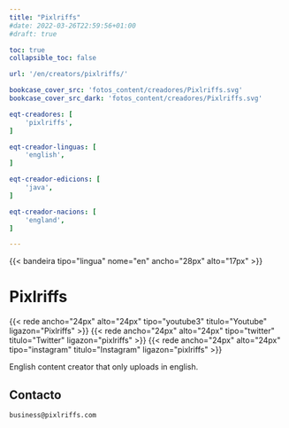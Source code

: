 ```yaml
---
title: "Pixlriffs"
#date: 2022-03-26T22:59:56+01:00
#draft: true

toc: true
collapsible_toc: false

url: '/en/creators/pixlriffs/'

bookcase_cover_src: 'fotos_content/creadores/Pixlriffs.svg'
bookcase_cover_src_dark: 'fotos_content/creadores/Pixlriffs.svg'

eqt-creadores: [
    'pixlriffs',
]

eqt-creador-linguas: [
    'english',
]

eqt-creador-edicions: [
    'java',
]

eqt-creador-nacions: [
    'england',
]

---
```


{{< bandeira tipo="lingua" nome="en" ancho="28px" alto="17px" >}}

# Pixlriffs

{{< rede ancho="24px" alto="24px" tipo="youtube3" titulo="Youtube" ligazon="Pixlriffs" >}}
{{< rede ancho="24px" alto="24px" tipo="twitter" titulo="Twitter" ligazon="pixlriffs" >}}
{{< rede ancho="24px" alto="24px" tipo="instagram" titulo="Instagram" ligazon="pixlriffs" >}}

English content creator that only uploads in english.

## Contacto

```
business@pixlriffs.com
```

